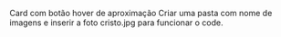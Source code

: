 Card com botão hover de aproximação
Criar uma pasta com nome de imagens e inserir a foto cristo.jpg para funcionar o code.
